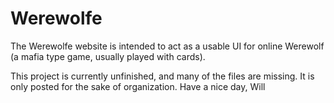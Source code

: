 # Werewolfe
The Werewolfe website is intended to act as a usable UI for online Werewolf (a mafia type game, usually played with cards).

This project is currently unfinished, and many of the files are missing. It is only posted for the sake of organization.
Have a nice day,
Will
